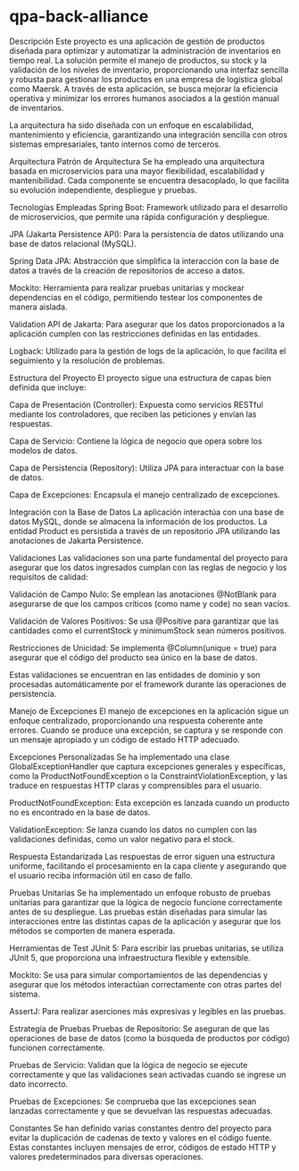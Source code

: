 # qpa-back-alliance
Descripción
Este proyecto es una aplicación de gestión de productos diseñada para optimizar y automatizar la administración de inventarios en tiempo real. La solución permite el manejo de productos, su stock y la validación de los niveles de inventario, proporcionando una interfaz sencilla y robusta para gestionar los productos en una empresa de logística global como Maersk. A través de esta aplicación, se busca mejorar la eficiencia operativa y minimizar los errores humanos asociados a la gestión manual de inventarios.

La arquitectura ha sido diseñada con un enfoque en escalabilidad, mantenimiento y eficiencia, garantizando una integración sencilla con otros sistemas empresariales, tanto internos como de terceros.

Arquitectura
Patrón de Arquitectura
Se ha empleado una arquitectura basada en microservicios para una mayor flexibilidad, escalabilidad y mantenibilidad. Cada componente se encuentra desacoplado, lo que facilita su evolución independiente, despliegue y pruebas.

Tecnologías Empleadas
Spring Boot: Framework utilizado para el desarrollo de microservicios, que permite una rápida configuración y despliegue.

JPA (Jakarta Persistence API): Para la persistencia de datos utilizando una base de datos relacional (MySQL).

Spring Data JPA: Abstracción que simplifica la interacción con la base de datos a través de la creación de repositorios de acceso a datos.

Mockito: Herramienta para realizar pruebas unitarias y mockear dependencias en el código, permitiendo testear los componentes de manera aislada.

Validation API de Jakarta: Para asegurar que los datos proporcionados a la aplicación cumplen con las restricciones definidas en las entidades.

Logback: Utilizado para la gestión de logs de la aplicación, lo que facilita el seguimiento y la resolución de problemas.

Estructura del Proyecto
El proyecto sigue una estructura de capas bien definida que incluye:

Capa de Presentación (Controller): Expuesta como servicios RESTful mediante los controladores, que reciben las peticiones y envían las respuestas.

Capa de Servicio: Contiene la lógica de negocio que opera sobre los modelos de datos.

Capa de Persistencia (Repository): Utiliza JPA para interactuar con la base de datos.

Capa de Excepciones: Encapsula el manejo centralizado de excepciones.

Integración con la Base de Datos
La aplicación interactúa con una base de datos MySQL, donde se almacena la información de los productos. La entidad Product es persistida a través de un repositorio JPA utilizando las anotaciones de Jakarta Persistence.

Validaciones
Las validaciones son una parte fundamental del proyecto para asegurar que los datos ingresados cumplan con las reglas de negocio y los requisitos de calidad:

Validación de Campo Nulo: Se emplean las anotaciones @NotBlank para asegurarse de que los campos críticos (como name y code) no sean vacíos.

Validación de Valores Positivos: Se usa @Positive para garantizar que las cantidades como el currentStock y minimumStock sean números positivos.

Restricciones de Unicidad: Se implementa @Column(unique = true) para asegurar que el código del producto sea único en la base de datos.

Estas validaciones se encuentran en las entidades de dominio y son procesadas automáticamente por el framework durante las operaciones de persistencia.

Manejo de Excepciones
El manejo de excepciones en la aplicación sigue un enfoque centralizado, proporcionando una respuesta coherente ante errores. Cuando se produce una excepción, se captura y se responde con un mensaje apropiado y un código de estado HTTP adecuado.

Excepciones Personalizadas
Se ha implementado una clase GlobalExceptionHandler que captura excepciones generales y específicas, como la ProductNotFoundException o la ConstraintViolationException, y las traduce en respuestas HTTP claras y comprensibles para el usuario.

ProductNotFoundException: Esta excepción es lanzada cuando un producto no es encontrado en la base de datos.

ValidationException: Se lanza cuando los datos no cumplen con las validaciones definidas, como un valor negativo para el stock.

Respuesta Estandarizada
Las respuestas de error siguen una estructura uniforme, facilitando el procesamiento en la capa cliente y asegurando que el usuario reciba información útil en caso de fallo.

Pruebas Unitarias
Se ha implementado un enfoque robusto de pruebas unitarias para garantizar que la lógica de negocio funcione correctamente antes de su despliegue. Las pruebas están diseñadas para simular las interacciones entre las distintas capas de la aplicación y asegurar que los métodos se comporten de manera esperada.

Herramientas de Test
JUnit 5: Para escribir las pruebas unitarias, se utiliza JUnit 5, que proporciona una infraestructura flexible y extensible.

Mockito: Se usa para simular comportamientos de las dependencias y asegurar que los métodos interactúan correctamente con otras partes del sistema.

AssertJ: Para realizar aserciones más expresivas y legibles en las pruebas.

Estrategia de Pruebas
Pruebas de Repositorio: Se aseguran de que las operaciones de base de datos (como la búsqueda de productos por código) funcionen correctamente.

Pruebas de Servicio: Validan que la lógica de negocio se ejecute correctamente y que las validaciones sean activadas cuando se ingrese un dato incorrecto.

Pruebas de Excepciones: Se comprueba que las excepciones sean lanzadas correctamente y que se devuelvan las respuestas adecuadas.

Constantes
Se han definido varias constantes dentro del proyecto para evitar la duplicación de cadenas de texto y valores en el código fuente. Estas constantes incluyen mensajes de error, códigos de estado HTTP y valores predeterminados para diversas operaciones.

